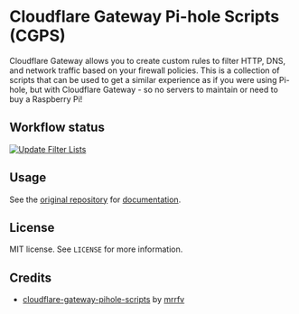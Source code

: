 # Cloudflare Gateway Pi-hole Scripts (CGPS)

Cloudflare Gateway allows you to create custom rules to filter HTTP, DNS, and network traffic based on your firewall policies. This is a collection of scripts that can be used to get a similar experience as if you were using Pi-hole, but with Cloudflare Gateway - so no servers to maintain or need to buy a Raspberry Pi!

## Workflow status

[![Update Filter Lists](https://github.com/vietanhbui2000/cloudflare-gateway-pihole-scripts/actions/workflows/update-filter-lists.yml/badge.svg)](https://github.com/vietanhbui2000/cloudflare-gateway-pihole-scripts/actions/workflows/update-filter-lists.yml)

## Usage

See the [original repository](https://github.com/mrrfv/cloudflare-gateway-pihole-scripts) for [documentation](https://github.com/mrrfv/cloudflare-gateway-pihole-scripts/blob/main/README.md).

## License

MIT license. See `LICENSE` for more information.

## Credits

- [cloudflare-gateway-pihole-scripts](https://github.com/mrrfv/cloudflare-gateway-pihole-scripts) by [mrrfv](https://github.com/mrrfv)
